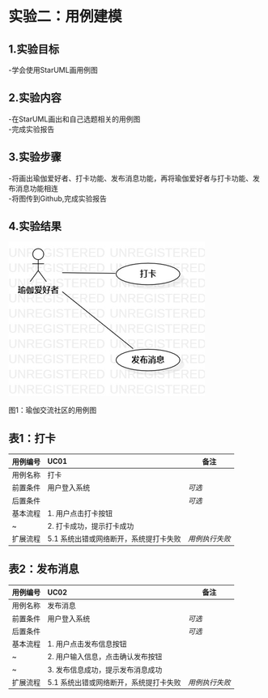 # 实验二：用例建模

## 1.实验目标

-学会使用StarUML画用例图

## 2.实验内容

-在StarUML画出和自己选题相关的用例图  
-完成实验报告

## 3.实验步骤

-将画出瑜伽爱好者、打卡功能、发布消息功能，再将瑜伽爱好者与打卡功能、发布消息功能相连  
-将图传到Github,完成实验报告

## 4.实验结果

![用例图](./Lab2-UseCaseDiagram.jpg)

图1：瑜伽交流社区的用例图

## 表1：打卡
用例编号  | UC01 | 备注 
-|:-|-  
用例名称  | 打卡  |  
前置条件  | 用户登入系统  | *可选*  
后置条件  |   | *可选*  
基本流程  | 1. 用户点击打卡按钮  |  
~| 2. 打卡成功，提示打卡成功  |  
扩展流程  | 5.1 系统出错或网络断开，系统提打卡失败  | *用例执行失败*  

## 表2：发布消息
用例编号  | UC02 | 备注 
-|:-|-  
用例名称  | 发布消息  |  
前置条件  | 用户登入系统  | *可选*  
后置条件  |   | *可选*  
基本流程  | 1. 用户点击发布信息按钮  |  
~| 2. 用户输入信息，点击确认发布按钮  |
~| 3. 发布信息成功，提示发布消息成功  |
扩展流程  | 5.1 系统出错或网络断开，系统提打卡失败  | *用例执行失败*  
